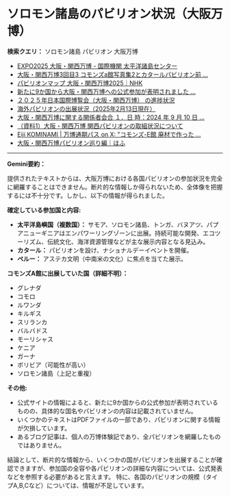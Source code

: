 # ソロモン諸島のパビリオン状況（大阪万博）

**検索クエリ：** ソロモン諸島 パビリオン 大阪万博

- [EXPO2025 大阪・関西万博 - 国際機関 太平洋諸島センター](https://pic.or.jp/featured_word/10255/)
- [大阪・関西万博3回目3 コモンズa館写真集2とカタールパビリオン前 ...](https://ameblo.jp/bomuu/entry-12895014892.html)
- [パビリオンマップ 大阪・関西万博2025｜NHK](https://www3.nhk.or.jp/news/special/osaka_expo/pavilion/)
- [新たに9か国から大阪・関西万博への公式参加が表明されました ...](https://www.expo2025.or.jp/news/news-20220531-01/)
- [２０２５年日本国際博覧会（大阪・関西万博） の進捗状況](https://www.cas.go.jp/jp/seisaku/expo_suisin_honbu/kankei_renraku/dai5/siryou1.pdf)
- [海外パビリオンの出展状況（2025年2月13日現在）](https://www.expo2025.or.jp/wp/wp-content/uploads/a540fe7a1c36ecb72730a77aa1a36011.pdf)
- [大阪・関西万博に関する関係者会合 １．日 時：2024 年 9 月 10 日 ...](https://www.cas.go.jp/jp/seisaku/osaka_kansai_banpaku/pdf/r60910_siryou1.pdf)
- [（資料1）大阪・関西万博 関西パビリオンの取組状況について](https://www.kouiki-kansai.jp/material/files/group/3/1-170shiryo1.pdf)
- [Eiji KOMINAMI | 万博通期パス on X: "コモンズ-E館 廃材で作った ...](https://twitter.com/eijikominami/status/1913533480979538364)
- [大阪・関西万博パビリオン巡り編｜ほふ](https://note.com/matugeya/n/nedf39f8182d6)


---

**Gemini要約：**

提供されたテキストからは、大阪万博における各国パビリオンの参加状況を完全に網羅することはできません。断片的な情報しか得られないため、全体像を把握するには不十分です。しかし、以下の情報が得られました。


**確定している参加国と内容:**

* **太平洋島嶼国（複数国）：**  サモア、ソロモン諸島、トンガ、バヌアツ、パプアニューギニアはエンパワーリングゾーンに出展。持続可能な開発、エコツーリズム、伝統文化、海洋資源管理などが主な展示内容となる見込み。
* **カタール：** パビリオンを設け、ナショナルデーイベントを開催。
* **ペルー：**  アステカ文明（中南米の文化）に焦点を当てた展示。


**コモンズA館に出展していた国（詳細不明）：**

* グレナダ
* コモロ
* ルワンダ
* キルギス
* スリランカ
* バルバドス
* モーリシャス
* ケニア
* ガーナ
* ボリビア（可能性が高い）
* ソロモン諸島（上記と重複）


**その他:**

* 公式サイトの情報によると、新たに9か国からの公式参加が表明されているものの、具体的な国名やパビリオンの内容は記載されていません。
* いくつかのテキストはPDFファイルの一部であり、パビリオンに関する情報が欠損しています。
* あるブログ記事は、個人の万博体験記であり、全パビリオンを網羅したものではありません。


結論として、断片的な情報から、いくつかの国がパビリオンを出展することが確認できますが、参加国の全容や各パビリオンの詳細な内容については、公式発表などを参照する必要があると言えます。  特に、各国のパビリオンの規模（タイプA,B,Cなど）については、情報が不足しています。

